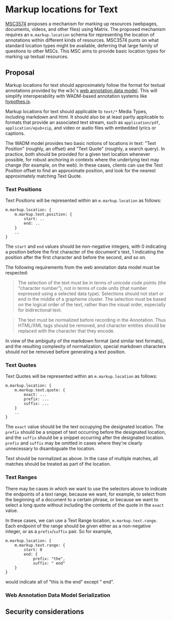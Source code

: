 # Markup locations for Text

[MSC3574](https://github.com/opentower/matrix-doc/blob/main/proposals/3574-resource-markup.md)
proposes a mechanism for marking up resources (webpages, documents, videos, and
other files) using Matrix. The proposed mechanism requires an
`m.markup.location` schema for representing the location of annotations within
different kinds of resources. MSC3574 punts on what standard location types
might be available, deferring that large family of questions to other MSCs.
This MSC aims to provide basic location types for marking up textual resources.
 
## Proposal

Markup locations for text should approximately follow the format for textual
annotations provided by the w3c's [web annotation data
model](https://www.w3.org/TR/annotation-model/). This will simplify
interoperability with WADM-based annotation systems like
[hypothes.is](https://hypothes.is).

Markup locations for text should applicable to `text/*` Media Types, including
markdown and html. It should also be at least partly applicable to formats that
provide an associated text stream, such as `application/pdf`,
`application/epub+zip`, and video or audio files with embedded lyrics or
captions.

The WADM model provides two basic notions of locations in text: "Text Position"
(roughly, an offset) and "Text Quote" (roughly, a search query). In practice,
both should be provided for a given text location whenever possible, for robust
anchoring in contexts where the underlying text may change (for example, on the
web). In these cases, clients can use the Text Position offset to find an
approximate position, and look for the nearest approximately matching Text
Quote.

### Text Positions

Text Positions will be represented within an `m.markup.location` as follows:

```
m.markup.location: {
    m.markup.text.position: {
        start: ..
        end: ..
    }
    ..
}
```

The `start` and `end` values should be non-negative integers, with 0 indicating
a position before the first character of the document's text, 1 indicating the
position after the first character and before the second, and so on.

The following requirements from the web annotation data model must be
respected:

> The selection of the text must be in terms of unicode code points (the
"character number"), not in terms of code units (that number expressed using a
selected data type). Selections should not start or end in the middle of a
grapheme cluster. The selection must be based on the logical order of the text,
rather than the visual order, especially for bidirectional text.

> The text must be normalized before recording in the Annotation. Thus HTML/XML
tags should be removed, and character entities should be replaced with the
character that they encode. 

In view of the ambiguity of the markdown format (and similar text formats), and
the resulting complexity of normalization, special markdown characters should
*not* be removed before generating a text position.

### Text Quotes

Text Quotes will be represented within an `m.markup.location` as follows:

```
m.markup.location: {
    m.markup.text.quote: {
        exact: ...
        prefix: ...
        suffix: ...
    }
    ..
}
```

The `exact` value should be the text occupying the designated location. The
`prefix` should be a snippet of text occurring before the designated location,
and the `suffix` should be a snippet occurring after the designated location.
`prefix` and `suffix` may be omitted in cases where they're clearly unnecessary
to disambiguate the location. 

Text should be normalized as above. In the case of multiple matches, all
matches should be treated as part of the location.

### Text Ranges

There may be cases in which we want to use the selectors above to indicate the
endpoints of a text range, because we want, for example, to select from the
beginning of a document to a certain phrase, or because we want to select a
long quote without including the contents of the quote in the `exact` value.

In these cases, we can use a Text Range location, `m.markup.text.range`. Each
endpoint of the range should be given either as a non-negative integer, or as a
`prefix`/`suffix` pair. So for example,

```
m.markup.location: {
    m.markup.text.range: {
        start: 0
        end: {
            prefix: "the",
            suffix: " end"
    }
}
```

would indicate all of "this is the end" except " end".

### Web Annotation Data Model Serialization

## Security considerations
